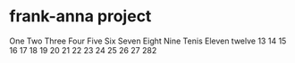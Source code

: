 # frank-anna project
One
Two
Three
Four
Five
Six
Seven
Eight
Nine
Tenis 
Eleven
twelve
13 
14
15
16
17
18
19
20
21
22
23
24
25
26
27
282
